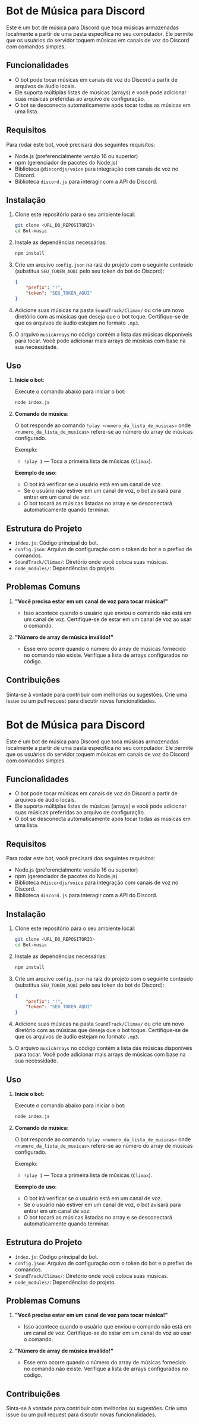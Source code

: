 
# Bot de Música para Discord

Este é um bot de música para Discord que toca músicas armazenadas localmente a partir de uma pasta específica no seu computador. Ele permite que os usuários do servidor toquem músicas em canais de voz do Discord com comandos simples.

## Funcionalidades

- O bot pode tocar músicas em canais de voz do Discord a partir de arquivos de áudio locais.
- Ele suporta múltiplas listas de músicas (arrays) e você pode adicionar suas músicas preferidas ao arquivo de configuração.
- O bot se desconecta automaticamente após tocar todas as músicas em uma lista.

## Requisitos

Para rodar este bot, você precisará dos seguintes requisitos:

- Node.js (preferencialmente versão 16 ou superior)
- npm (gerenciador de pacotes do Node.js)
- Biblioteca `@discordjs/voice` para integração com canais de voz no Discord.
- Biblioteca `discord.js` para interagir com a API do Discord.

## Instalação

1. Clone este repositório para o seu ambiente local:

   ```bash
   git clone <URL_DO_REPOSITORIO>
   cd Bot-music
   ```

2. Instale as dependências necessárias:

   ```bash
   npm install
   ```

3. Crie um arquivo `config.json` na raiz do projeto com o seguinte conteúdo (substitua `SEU_TOKEN_AQUI` pelo seu token do bot do Discord):

   ```json
   {
       "prefix": "!",
       "token": "SEU_TOKEN_AQUI"
   }
   ```

4. Adicione suas músicas na pasta `SoundTrack/Climax/` ou crie um novo diretório com as músicas que deseja que o bot toque. Certifique-se de que os arquivos de áudio estejam no formato `.mp3`.

5. O arquivo `musicArrays` no código contém a lista das músicas disponíveis para tocar. Você pode adicionar mais arrays de músicas com base na sua necessidade.

## Uso

1. **Inicie o bot**:

   Execute o comando abaixo para iniciar o bot:

   ```bash
   node index.js
   ```

2. **Comando de música**:

   O bot responde ao comando `!play <numero_da_lista_de_musicas>` onde `<numero_da_lista_de_musicas>` refere-se ao número do array de músicas configurado.

   Exemplo:
   - `!play 1` — Toca a primeira lista de músicas (`Climax`).

   **Exemplo de uso**:

   - O bot irá verificar se o usuário está em um canal de voz.
   - Se o usuário não estiver em um canal de voz, o bot avisará para entrar em um canal de voz.
   - O bot tocará as músicas listadas no array e se desconectará automaticamente quando terminar.

## Estrutura do Projeto

- `index.js`: Código principal do bot.
- `config.json`: Arquivo de configuração com o token do bot e o prefixo de comandos.
- `SoundTrack/Climax/`: Diretório onde você coloca suas músicas.
- `node_modules/`: Dependências do projeto.

## Problemas Comuns

1. **"Você precisa estar em um canal de voz para tocar música!"**
   - Isso acontece quando o usuário que enviou o comando não está em um canal de voz. Certifique-se de estar em um canal de voz ao usar o comando.

2. **"Número de array de música inválido!"**
   - Esse erro ocorre quando o número do array de músicas fornecido no comando não existe. Verifique a lista de arrays configurados no código.

## Contribuições

Sinta-se à vontade para contribuir com melhorias ou sugestões. Crie uma issue ou um pull request para discutir novas funcionalidades.

# Bot de Música para Discord

Este é um bot de música para Discord que toca músicas armazenadas localmente a partir de uma pasta específica no seu computador. Ele permite que os usuários do servidor toquem músicas em canais de voz do Discord com comandos simples.

## Funcionalidades

- O bot pode tocar músicas em canais de voz do Discord a partir de arquivos de áudio locais.
- Ele suporta múltiplas listas de músicas (arrays) e você pode adicionar suas músicas preferidas ao arquivo de configuração.
- O bot se desconecta automaticamente após tocar todas as músicas em uma lista.

## Requisitos

Para rodar este bot, você precisará dos seguintes requisitos:

- Node.js (preferencialmente versão 16 ou superior)
- npm (gerenciador de pacotes do Node.js)
- Biblioteca `@discordjs/voice` para integração com canais de voz no Discord.
- Biblioteca `discord.js` para interagir com a API do Discord.

## Instalação

1. Clone este repositório para o seu ambiente local:

   ```bash
   git clone <URL_DO_REPOSITORIO>
   cd Bot-music
   ```

2. Instale as dependências necessárias:

   ```bash
   npm install
   ```

3. Crie um arquivo `config.json` na raiz do projeto com o seguinte conteúdo (substitua `SEU_TOKEN_AQUI` pelo seu token do bot do Discord):

   ```json
   {
       "prefix": "!",
       "token": "SEU_TOKEN_AQUI"
   }
   ```

4. Adicione suas músicas na pasta `SoundTrack/Climax/` ou crie um novo diretório com as músicas que deseja que o bot toque. Certifique-se de que os arquivos de áudio estejam no formato `.mp3`.

5. O arquivo `musicArrays` no código contém a lista das músicas disponíveis para tocar. Você pode adicionar mais arrays de músicas com base na sua necessidade.

## Uso

1. **Inicie o bot**:

   Execute o comando abaixo para iniciar o bot:

   ```bash
   node index.js
   ```

2. **Comando de música**:

   O bot responde ao comando `!play <numero_da_lista_de_musicas>` onde `<numero_da_lista_de_musicas>` refere-se ao número do array de músicas configurado.

   Exemplo:
   - `!play 1` — Toca a primeira lista de músicas (`Climax`).

   **Exemplo de uso**:

   - O bot irá verificar se o usuário está em um canal de voz.
   - Se o usuário não estiver em um canal de voz, o bot avisará para entrar em um canal de voz.
   - O bot tocará as músicas listadas no array e se desconectará automaticamente quando terminar.

## Estrutura do Projeto

- `index.js`: Código principal do bot.
- `config.json`: Arquivo de configuração com o token do bot e o prefixo de comandos.
- `SoundTrack/Climax/`: Diretório onde você coloca suas músicas.
- `node_modules/`: Dependências do projeto.

## Problemas Comuns

1. **"Você precisa estar em um canal de voz para tocar música!"**
   - Isso acontece quando o usuário que enviou o comando não está em um canal de voz. Certifique-se de estar em um canal de voz ao usar o comando.

2. **"Número de array de música inválido!"**
   - Esse erro ocorre quando o número do array de músicas fornecido no comando não existe. Verifique a lista de arrays configurados no código.

## Contribuições

Sinta-se à vontade para contribuir com melhorias ou sugestões. Crie uma issue ou um pull request para discutir novas funcionalidades.